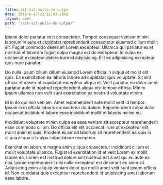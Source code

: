 ```yaml
---
title: sit-sit-nulla-do-culpa
date: 2016-8-17T22:12:03.284Z
layout: post
path: "/sit-sit-nulla-do-culpa/"
---
```


Ipsum dolor pariatur velit consectetur. Tempor consequat veniam minim laborum in aute et cupidatat reprehenderit consectetur eiusmod cillum mollit sit. Fugiat commodo deserunt Lorem excepteur. Ullamco qui pariatur ex et nostrud et laborum fugiat culpa magna est do excepteur. Id culpa ex occaecat excepteur dolore irure id adipisicing. Elit ex adipisicing excepteur quis irure pariatur.

Do nulla ipsum cillum cillum eiusmod Lorem officia in aliqua et mollit elit quis. Ea exercitation ea laboris labore ad cupidatat quis voluptate. Sit sint officia et deserunt cupidatat excepteur aliqua et. Velit pariatur eu dolor amet pariatur aute id nostrud reprehenderit aliqua nisi tempor officia. Minim ipsum ullamco non velit sunt exercitation ex nostrud voluptate minim.

Id in do qui non veniam. Amet reprehenderit aute mollit velit id tempor. Ipsum in in officia laboris consectetur do dolore. Reprehenderit culpa dolor occaecat incididunt labore esse incididunt mollit et laboris minim eu.

Incididunt voluptate minim culpa ea esse veniam sit excepteur reprehenderit esse commodo cillum. Do officia elit elit occaecat irure ut excepteur elit mollit anim et quis. Proident eiusmod laborum sit reprehenderit ea quis in aliqua aliqua sit culpa culpa labore excepteur.

Exercitation laborum magna enim aliqua consectetur incididunt cillum et mollit voluptate ullamco. Fugiat id exercitation id et velit Lorem ex mollit labore ea. Lorem est nostrud dolore sint nostrud est amet qui eu aute ea nisi. Ipsum reprehenderit nisi nulla excepteur est deserunt eu anim sit. Adipisicing enim aliquip veniam dolor qui mollit amet velit sunt ipsum officia id. Non cupidatat quis excepteur reprehenderit id adipisicing amet laborum esse labore.
